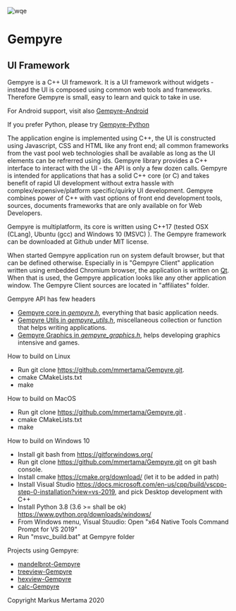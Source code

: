 ![wqe](https://avatars1.githubusercontent.com/u/7837709?s=400&amp;v=4)

Gempyre
=====
UI Framework
-------------

Gempyre is a C++ UI framework. It is a UI framework without widgets - instead  the UI is composed using common web tools and frameworks.  Therefore Gempyre is small, easy to learn and quick to take in use.

For Android support, visit also [Gempyre-Android](https://github.com/mmertama/Gempyre-Android)

If you prefer Python, please try [Gempyre-Python](https://github.com/mmertama/Gempyre-Python) 

The application engine is implemented using C++, the UI is constructed using  Javascript, CSS and HTML like any front end; all common frameworks from the vast pool web technologies shall be available as long as the UI elements can be refrerred using ids. Gempyre library provides a  C++ interface to interact with the UI - the API is only a few dozen calls. Gempyre is intended for applications that has a solid C++ core (or C) and takes benefit of rapid UI development without extra hassle with complex/expensive/platform specific/quirky UI development. Gempyre combines power of C++ with vast options of front end development tools, sources, documents frameworks that are only available on for Web Developers.

Gempyre is multiplatform, its core is written using C++17  (tested OSX (CLang), Ubuntu (gcc) and Windows 10 (MSVC) ).   The Gempyre framework can be downloaded at Github under MIT license.

When started Gempyre application run on system default browser, but that can be defined otherwise. Especially in is "Gempyre Client" application written using embedded Chromium browser, the application is written on [Qt](https://www.qt.io/). When that is used, the Gempyre application looks like any other application window. The Gempyre Client sources are located in "affiliates" folder.

Gempyre API has few headers

* [Gempyre core in _gempyre.h_](gempyre.md), everything that basic application needs.
* [Gempyre Utils in _gempyre_utils.h_](gempyre_utils.md), miscellaneous collection or function that helps writing applications.
* [Gempyre Graphics in _gempyre_graphics.h_](gempyre_graphics.md),  helps developing graphics intensive and games.

How to build on Linux
* Run git clone https://github.com/mmertama/Gempyre.git.
* cmake CMakeLists.txt
* make 

How to build on MacOS
* Run git clone https://github.com/mmertama/Gempyre.git .
* cmake CMakeLists.txt
* make

How to build on Windows 10
* Install git bash from https://gitforwindows.org/
* Run git clone https://github.com/mmertama/Gempyre.git on git bash console.
* Install cmake https://cmake.org/download/ (let it to be added in path)
* Install Visual Studio https://docs.microsoft.com/en-us/cpp/build/vscpp-step-0-installation?view=vs-2019, and pick Desktop development with C++
* Install Python 3.8 (3.6 >= shall be ok) https://www.python.org/downloads/windows/
* From Windows menu, Visual Stuudio: Open "x64 Native Tools Command Prompt for VS 2019"
* Run "msvc_build.bat" at Gempyre folder
 
 Projects using Gempyre:
 * [mandelbrot-Gempyre](https://github.com/mmertama/mandelbrot-Gempyre)
 * [treeview-Gempyre](https://github.com/mmertama/treeview-Gempyre)
 * [hexview-Gempyre](https://github.com/mmertama/hexview-Gempyre)
 * [calc-Gempyre](https://github.com/mmertama/calc-Gempyre)
 

Copyright
Markus Mertama 2020

